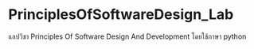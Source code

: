 # PrinciplesOfSoftwareDesign_Lab
 แลปวิชา Principles Of Software Design And Development โดยใช้ภาษา python
